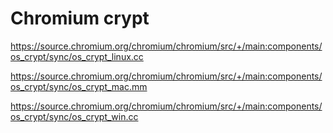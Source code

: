 # Chromium crypt

<https://source.chromium.org/chromium/chromium/src/+/main:components/os_crypt/sync/os_crypt_linux.cc>

<https://source.chromium.org/chromium/chromium/src/+/main:components/os_crypt/sync/os_crypt_mac.mm>

<https://source.chromium.org/chromium/chromium/src/+/main:components/os_crypt/sync/os_crypt_win.cc>

